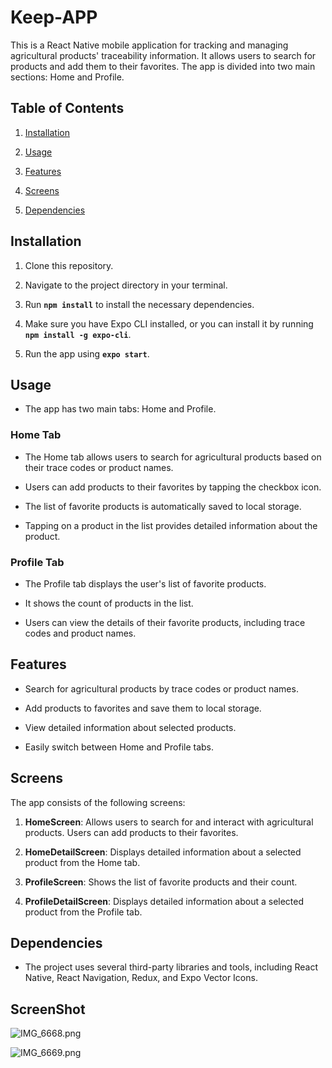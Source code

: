 # Keep-APP

This is a React Native mobile application for tracking and managing agricultural products' traceability information. It allows users to search for products and add them to their favorites. The app is divided into two main sections: Home and Profile.

## **Table of Contents**

1. [Installation](https://chat.openai.com/c/1b1313ce-7c24-4bd3-9685-173cf5f73677#installation)

2. [Usage](https://chat.openai.com/c/1b1313ce-7c24-4bd3-9685-173cf5f73677#usage)

3. [Features](https://chat.openai.com/c/1b1313ce-7c24-4bd3-9685-173cf5f73677#features)

4. [Screens](https://chat.openai.com/c/1b1313ce-7c24-4bd3-9685-173cf5f73677#screens)

5. [Dependencies](https://chat.openai.com/c/1b1313ce-7c24-4bd3-9685-173cf5f73677#dependencies)

## **Installation**

1. Clone this repository.

2. Navigate to the project directory in your terminal.

3. Run **`npm install`** to install the necessary dependencies.

4. Make sure you have Expo CLI installed, or you can install it by running **`npm install -g expo-cli`**.

5. Run the app using **`expo start`**.

## **Usage**

- The app has two main tabs: Home and Profile.

### **Home Tab**

- The Home tab allows users to search for agricultural products based on their trace codes or product names.

- Users can add products to their favorites by tapping the checkbox icon.

- The list of favorite products is automatically saved to local storage.

- Tapping on a product in the list provides detailed information about the product.

### **Profile Tab**

- The Profile tab displays the user's list of favorite products.

- It shows the count of products in the list.

- Users can view the details of their favorite products, including trace codes and product names.

## **Features**

- Search for agricultural products by trace codes or product names.

- Add products to favorites and save them to local storage.

- View detailed information about selected products.

- Easily switch between Home and Profile tabs.

## **Screens**

The app consists of the following screens:

1. **HomeScreen**: Allows users to search for and interact with agricultural products. Users can add products to their favorites.

2. **HomeDetailScreen**: Displays detailed information about a selected product from the Home tab.

3. **ProfileScreen**: Shows the list of favorite products and their count.

4. **ProfileDetailScreen**: Displays detailed information about a selected product from the Profile tab.

## **Dependencies**

- The project uses several third-party libraries and tools, including React Native, React Navigation, Redux, and Expo Vector Icons.





## ScreenShot

![IMG_6668.png](https://i.imgur.com/3LCjgjJ.png)

![IMG_6669.png](https://i.imgur.com/bGJanXh.png)
